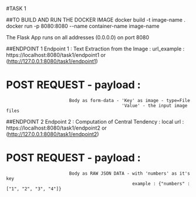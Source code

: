 #TASK 1 

##TO BUILD AND RUN THE DOCKER IMAGE
docker build -t image-name .
docker run -p 8080:8080 --name container-name image-name

The Flask App runs on all addresses (0.0.0.0) on port 8080


##ENDPOINT 1
Endpoint 1 : Text Extraction from the Image : 
    url_example : https://localhost:8080/task1/endpoint1 or (http://127.0.0.1:8080/task1/endpoint1)
#    POST REQUEST - payload :
                            Body as form-data - 'Key' as image - type=File
                                                'Value' - the input image files


##ENDPOINT 2
Endpoint 2 : Computation of Central Tendency : 
    local url : https://localhost:8080/task1/endpoint2 or (http://127.0.0.1:8080/task1/endpoint2)
#    POST REQUEST - payload :
                            Body as RAW JSON DATA - with 'numbers' as it's key
                                                    example : {"numbers" : ["1", "2", "3", "4"]}

